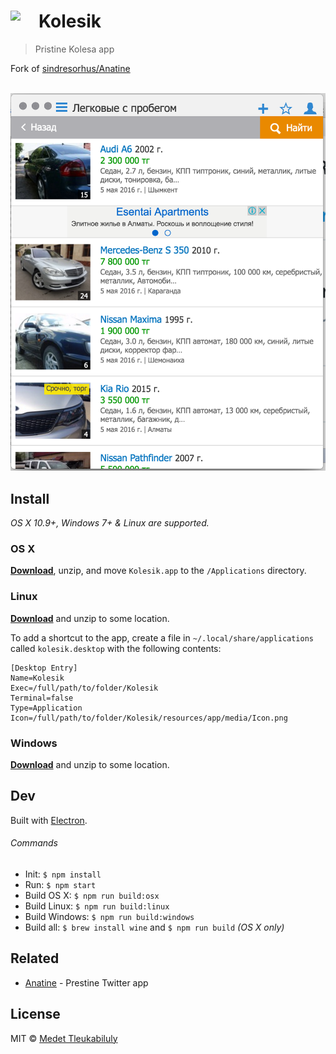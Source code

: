 # <img src="media/Icon.png" width="45" align="left">Kolesik

> Pristine Kolesa app

Fork of [sindresorhus/Anatine](https://github.com/sindresorhus/anatine)

<br>
<div align="center">
	<a href="https://github.com/vko-online/kolesik/releases/latest" align="center">
		<img src="media/screenshot.png" width="617">
	</a>
</div>


## Install

*OS X 10.9+, Windows 7+ & Linux are supported.*

### OS X

[**Download**](https://github.com/vko-online/kolesik/releases/latest), unzip, and move `Kolesik.app` to the `/Applications` directory.

### Linux

[**Download**](https://github.com/vko-online/kolesik/releases/latest) and unzip to some location.

To add a shortcut to the app, create a file in `~/.local/share/applications` called `kolesik.desktop` with the following contents:

```
[Desktop Entry]
Name=Kolesik
Exec=/full/path/to/folder/Kolesik
Terminal=false
Type=Application
Icon=/full/path/to/folder/Kolesik/resources/app/media/Icon.png
```

### Windows

[**Download**](https://github.com/vko-online/kolesik/releases/latest) and unzip to some location.


## Dev

Built with [Electron](http://electron.atom.io).

###### Commands

- Init: `$ npm install`
- Run: `$ npm start`
- Build OS X: `$ npm run build:osx`
- Build Linux: `$ npm run build:linux`
- Build Windows: `$ npm run build:windows`
- Build all: `$ brew install wine` and `$ npm run build` *(OS X only)*



## Related

- [Anatine](https://github.com/sindresorhus/anatine) - Prestine Twitter app


## License

MIT © [Medet Tleukabiluly](https://twitter.com/Tileukabiluly)
